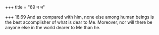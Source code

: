 +++
title = "69 न च"

+++
18.69 And as compared with him, none else among human beings is the best
accomplisher of what is dear to Me. Moreover, nor will there be anyone
else in the world dearer to Me than he.
